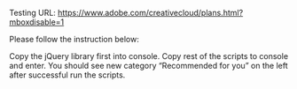 Testing URL:
https://www.adobe.com/creativecloud/plans.html?mboxdisable=1 

Please follow the instruction below: 

Copy the jQuery library first into console.
Copy rest of the scripts to console and enter. 
You should see new category “Recommended for you” on the left after successful run the scripts. 
